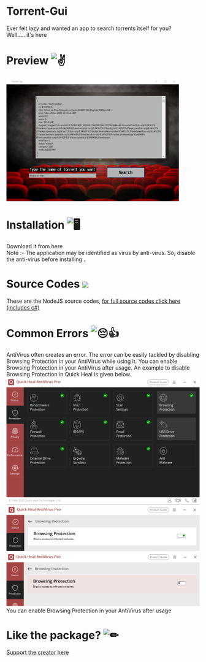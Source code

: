 # Torrent-Gui

Ever felt lazy and wanted an app to search torrents itself for you? <br>
Well..... it's here


# Preview <img src="https://cdn.discordapp.com/emojis/701533218951790643.gif?v=1" alt = "✌" width="35 px">

<img src = "https://github.com/TheRamann/torrent-gui/blob/main/Md%20Files/Preview.png?raw=true" width = "450"> <br>


# Installation <img src="https://cdn.discordapp.com/emojis/316264057659326464.png?v=1" alt = "🖥" width="35px">

Download it from here
<br>
Note :- The application may be identified as virus by anti-virus. So, disable the anti-virus before installing .

# Source Codes <img src = "https://cdn.discordapp.com/emojis/619643456310083656.gif?v=1" width = "35 px">

These are the NodeJS source codes, <a href = "https://github.com/TheRamann/torrent-gui-full"> for full source codes click here (includes c#) </a>

# Common Errors <img src = "https://cdn.discordapp.com/emojis/788360740822056960.gif?v=1" alt = "😔👍" width = "30">

AntiVirus often creates an error. The error can be easily tackled by disabling Browsing Protection in your AntiVirus while using it. You can enable Browsing Protection in your AntiVirus after usage. An example to disable Browsing Protection in Quick Heal is given below.
<img src = "https://github.com/TheRamann/torrent-gui/blob/main/Md%20Files/2021-04-05%2018_46_36-Quick%20Heal.png?raw=true">
<img src = "https://github.com/TheRamann/torrent-gui/blob/main/Md%20Files/2021-04-05%2018_44_09-Quick%20Heal.png?raw=true">
<img src = "https://github.com/TheRamann/torrent-gui/blob/main/Md%20Files/2021-04-05%2018_47_50-Quick%20Heal.png?raw=true">
You can enable Browsing Protection in your AntiVirus after usage

# Like the package? <img src="https://cdn.discordapp.com/emojis/599598716521021441.gif?v=1" alt = "✏" width="35px">
<a href = "https://www.buymeacoffee.com/TheRamann">
Support the creator here
</a>

